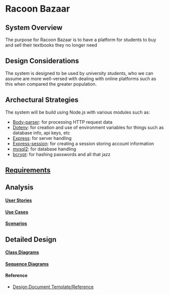 # Racoon Bazaar

## System Overview
The purpose for Racoon Bazaar is to have a platform for students to buy and sell their textbooks they no longer need

## Design Considerations
The system is designed to be used by university students, who we can assume are more well-versed with dealing with online platforms such as this when compared the greater population.


## Archectural Strategies
The system will be build using Node.js with various modules such as:

- [Body-parser](https://www.npmjs.com/package/body-parser): for processing HTTP request data
- [Dotenv](https://www.npmjs.com/package/dotenv): for creation and use of environment variables for things such as database info, api keys, etc
- [Express](https://www.npmjs.com/package/express): for server handling
- [Express-session](https://www.npmjs.com/package/express-session): for creating a session storing account information    
- [mysql2](https://www.npmjs.com/package/mysql2): for database handling
- [bcrypt](https://www.npmjs.com/package/bcrypt): for hashing passwords and all that jazz


## [Requirements](https://github.com/xa888s/racoon-bazaar/blob/Iteration2/Diagrams/docs/Requirements.md)


## Analysis

#### [User Stories](https://github.com/xa888s/racoon-bazaar/blob/Iteration2/Diagrams/docs/UserStories.md) 

#### [Use Cases](https://github.com/xa888s/racoon-bazaar/blob/Iteration2/Diagrams/docs/UseCase.md)

#### [Scenarios](https://github.com/xa888s/racoon-bazaar/blob/Iteration2/Diagrams/docs/UserScenarios.md)





## Detailed Design

#### [Class Diagrams](https://github.com/xa888s/racoon-bazaar/blob/Iteration2/Diagrams/docs/ClassDiagram.md)


#### [Sequence Diagrams](https://github.com/xa888s/racoon-bazaar/blob/Iteration2/Diagrams/docs/SequenceDiagrams.md)






#### Reference
- [Design Document Template/Reference](https://web.archive.org/web/20180822010044/https://www.math-cs.gordon.edu/courses/cs211/ATMExample/)
